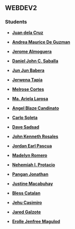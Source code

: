 ## WEBDEV2

### Students

-   **[Juan dela Cruz](mailto:juan.delacruz@liham.ph)**
-   **[Andrea Maurice De Guzman](mailto:andreamauricedg@gmail.com)**
-   **[Jerome Almoguera](mailto:jeromealmoguera@student.laverdad.edu.ph)**
-   **[Daniel John C. Saballa](mailto:danieljohnsaballa@student.laverdad.edu.ph)**
-   **[Jun Jun Babera](mailto:jun-junbabera@student.laverdad.edu.ph)**
-   **[Jerwena Tapia](mailto:jerwenatapia@student.laverdad.edu.ph)**
-   **[Melrose Cortes](mailto:melrosecortes@student.laverdad.edu.ph)**
-   **[Ma. Ariela Larosa](mailto:ma.arielalaroza@student.laverdad.edu.ph)**
-   **[Angel Blaze Candinato](mailto:angelblazecandinato@student.laverdad.edu.ph)**
-   **[Carlo Soleta](mailto:carlosoleta@student.laverdad.edu.ph)**
-   **[Dave Sadsad](mailto:davesadsad@student.laverdad.edu.ph)**
-   **[John Kenneth Rosales](mailto:johnkennethrosales@student.laverdad.edu.ph)**
-   **[Jordan Earl Pascua](mailto:jordanearlpascua@student.laverdad.edu.ph)**
-   **[Madelyn Romero](mailto:madelynromero@student.laverdad.edu.ph)**
-   **[Nehemiah I. Protacio](mailto:nehemiahprotacio@student.laverdad.edu.ph)**
-   **[Pangan Jonathan](mailto:jonthandavidpangan@student.laverdad.edu.ph)**
-   **[Justine Macabuhay](mailto:justinemacabuhay@student.laverdad.edu.ph)**
-   **[Bless Catalan](mailto:blesscatalan@student.laverdad.edu.ph)**
-   **[Jehu Casimiro](mailto:jehucasimiro@student.laverdad.edu.ph)**

-    **[Jared Galzote](mailto:jaredgalzote@student.laverdad.edu.ph)**
-   **[Erolle Jenfree Magulod](mailto:erollejenfreemagulod@student.laverdad.edu.ph)**
 
